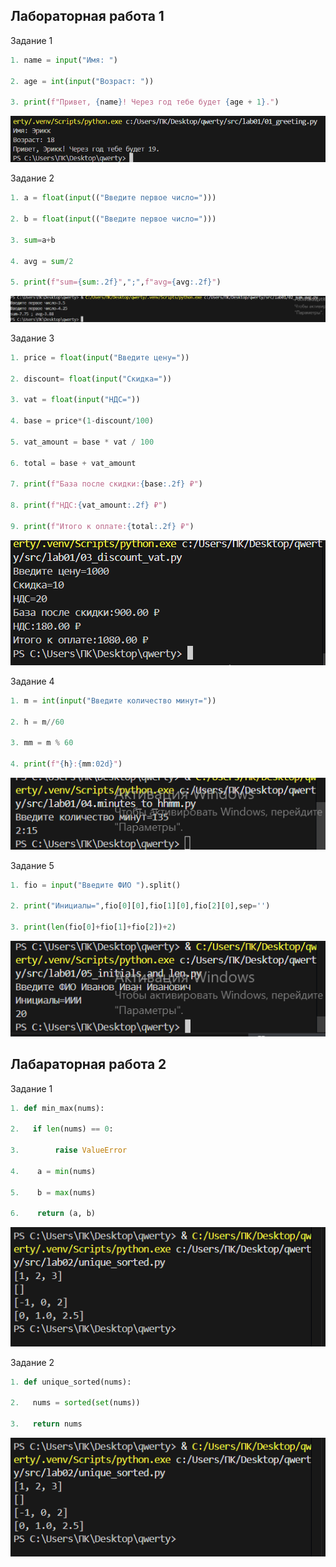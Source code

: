## Лабораторная работа 1
            
Задание 1
```python
1. name = input("Имя: ")

2. age = int(input("Возраст: "))

3. print(f"Привет, {name}! Через год тебе будет {age + 1}.")
```
![lab01](./src/images1/lab01/01_greeting.png)

Задание 2
```python
1. a = float(input(("Введите первое число=")))

2. b = float(input(("Введите первое число=")))

3. sum=a+b

4. avg = sum/2

5. print(f"sum={sum:.2f}",";",f"avg={avg:.2f}")
```
![lab01](./src/images1/lab01/02_sum_avg.png)
            
Задание 3
```python
1. price = float(input("Введите цену="))

2. discount= float(input("Скидка="))

3. vat = float(input("НДС="))

4. base = price*(1-discount/100)

5. vat_amount = base * vat / 100

6. total = base + vat_amount

7. print(f"База после скидки:{base:.2f} ₽")

8. print(f"НДС:{vat_amount:.2f} ₽")

9. print(f"Итого к оплате:{total:.2f} ₽")
```
![lab01](./src/images1/lab01/03_discount_vat.png)

Задание 4
```python
1. m = int(input("Введите количество минут="))

2. h = m//60

3. mm = m % 60

4. print(f"{h}:{mm:02d}")
```
![lab01](./src/images1/lab01/04_minutes_to_hhmm.png)

Задание 5
```python
1. fio = input("Введите ФИО ").split()

2. print("Инициалы=",fio[0][0],fio[1][0],fio[2][0],sep='')

3. print(len(fio[0]+fio[1]+fio[2])+2)
```
![lab01](./src/images1/lab01/05_initials_and_len.png)

## Лабараторная работа 2
Задание 1
```python
1. def min_max(nums):

2.   if len(nums) == 0:

3.        raise ValueError

4.    a = min(nums)

5.    b = max(nums)

6.    return (a, b)
```

![lab01](./src/images/lab02/02.png)

Задание 2
```python
1. def unique_sorted(nums):

2.   nums = sorted(set(nums))

3.   return nums
```
![lab01](./src/images/lab02/02.png)

